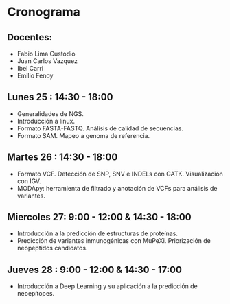 # Cronograma

## Docentes:
* Fabio Lima Custodio
* Juan Carlos Vazquez
* Ibel Carri
* Emilio Fenoy

## Lunes 25 : 14:30 - 18:00
* Generalidades de NGS.
* Introducción a linux.
* Formato FASTA-FASTQ. Análisis de calidad de secuencias.
* Formato SAM. Mapeo a genoma de referencia.

## Martes 26 : 14:30 - 18:00
* Formato VCF. Detección de SNP, SNV e INDELs con GATK. Visualización con IGV.
* MODApy: herramienta de filtrado y anotación de VCFs para análisis de variantes.

## Miercoles 27: 9:00 - 12:00 & 14:30 - 18:00
* Introducción a la predicción de estructuras de proteínas.
* Predicción de variantes inmunogénicas con MuPeXi. Priorización de neopéptidos candidatos.

## Jueves 28 : 9:00 - 12:00 & 14:30 - 17:00
* Introducción a Deep Learning y su aplicación a la predicción de neoepítopes.
